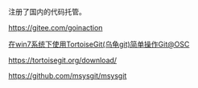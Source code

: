 ---
---

注册了国内的代码托管。

<!-- 准备用来保存科研的数据。 -->

https://gitee.com/goinaction


[在win7系统下使用TortoiseGit(乌龟git)简单操作Git@OSC](https://my.oschina.net/longxuu/blog/141699) 


https://tortoisegit.org/download/

https://github.com/msysgit/msysgit